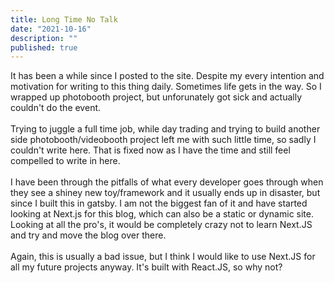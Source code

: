 ```yaml
---
title: Long Time No Talk
date: "2021-10-16"
description: ""
published: true
---
```


It has been a while since I posted to the site. Despite my every intention and motivation for writing to this thing daily. Sometimes life gets in the way. So I wrapped up photobooth project, but unforunately got sick and actually couldn't do the event.
\
\
Trying to juggle a full time job, while day trading and trying to build another side photobooth/videobooth project left me with such little time, so sadly I couldn't write here. That is fixed now as I have the time and still feel compelled to write in here.
\
\
I have been through the pitfalls of what every developer goes through when they see a shiney new toy/framework and it usually ends up in disaster, but since I built this in gatsby. I am not the biggest fan of it and have started looking at Next.js for this blog, which can also be a static or dynamic site. Looking at all the pro's, it would be completely crazy not to learn Next.JS and try and move the blog over there.
\
\
Again, this is usually a bad issue, but I think I would like to use Next.JS for all my future projects anyway. It's built with React.JS, so why not?
